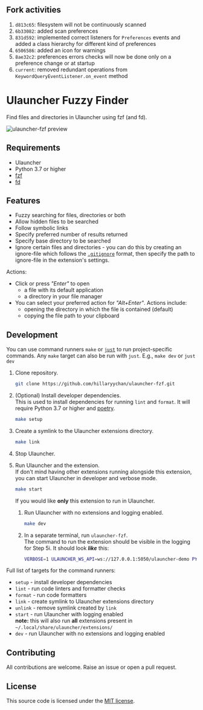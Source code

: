 ## Fork activities
1) `d813c65`: filesystem will not be continuously scanned
2) `6b33082`: added scan preferences
3) `831d592`: implemented correct listeners for `Preferences` events 
and added a class hierarchy for different kind of preferences
4) `6506586`: added an icon for warnings
5) `8ae32c2`: preferences errors checks will now be done only on a preference change or at startup
6) `current`: removed redundant operations from `KeywordQueryEventListener.on_event` method


# Ulauncher Fuzzy Finder

Find files and directories in Ulauncher using fzf (and fd).

![ulauncher-fzf preview](https://user-images.githubusercontent.com/44228565/148923401-e8268ef5-974f-4912-8b65-e1704159bfc2.png)

## Requirements

* Ulauncher
* Python 3.7 or higher
* [fzf](https://github.com/junegunn/fzf)
* [fd](https://github.com/sharkdp/fd)

## Features

* Fuzzy searching for files, directories or both
* Allow hidden files to be searched
* Follow symbolic links
* Specify preferred number of results returned
* Specify base directory to be searched
* Ignore certain files and directories - you can do this by creating an ignore-file
which follows the [`.gitignore`](https://git-scm.com/docs/gitignore#_pattern_format)
format, then specify the path to ignore-file in the extension's settings.

Actions:

* Click or press *"Enter"* to open
    * a file with its default application
    * a directory in your file manager
* You can select your preferred action for *"Alt+Enter"*. Actions include:
    * opening the directory in which the file is contained (default)
    * copying the file path to your clipboard

## Development

You can use command runners `make` or [`just`](https://github.com/casey/just)
to run project-specific commands. Any `make` target can also be run with `just`.
E.g., `make dev` or `just dev`

1. Clone repository.

    ```sh
    git clone https://github.com/hillaryychan/ulauncher-fzf.git
    ```

1. (Optional) Install developer dependencies.  
    This is used to install dependencies for running `lint` and `format`.
    It will require Python 3.7 or higher and [poetry](https://python-poetry.org/docs/).

    ```sh
    make setup
    ```

1. Create a symlink to the Ulauncher extensions directory.

    ```sh
    make link
    ```

1. Stop Ulauncher.
1. Run Ulauncher and the extension.  
    If don't mind having other extensions running alongside this extension, you can start Ulauncher in developer and verbose mode.

    ```sh
    make start
    ```

    If you would like **only** this extension to run in Ulauncher.

    1. Run Ulauncher with no extensions and logging enabled.

        ```sh
        make dev
        ```

    1. In a separate terminal, run `ulauncher-fzf`.  
        The command to run the extension should be visible in the logging for Step 5i. It should look ***like*** this:

        ```sh
        VERBOSE=1 ULAUNCHER_WS_API=ws://127.0.0.1:5050/ulauncher-demo PYTHONPATH=/home/username/projects/ulauncher /usr/bin/python /home/username/.local/share/ulauncher/extensions/ulauncher-demo/main.py
        ```

Full list of targets for the command runners:

* `setup` - install developer dependencies
* `lint` - run code linters and formatter checks
* `format` - run code formatters
* `link` - create symlink to Ulauncher extensions directory
* `unlink` - remove symlink created by `link`
* `start` - run Ulauncher with logging enabled  
    **note:** this will also run **all** extensions present in `~/.local/share/ulauncher/extensions/`
* `dev` - run Ulauncher with no extensions and logging enabled

## Contributing

All contributions are welcome. Raise an issue or open a pull request.

## License

This source code is licensed under the [MIT license](LICENSE).
